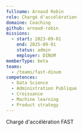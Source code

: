 ```yaml
---
fullname: Arnaud Robin
role: Chargé d'accélération
domaine: Coaching
github: arnaud-robin
missions:
  - start: 2023-09-01
    end: 2025-09-01
    status: admin
    employer: DINUM
memberType: beta
teams:
  - /teams/fast-dinum
competences:
  - Data Science
  - Administration Publique
  - Croissance
  - Machine learning
  - Product strategy
---
```

Chargé d'accélération FAST
